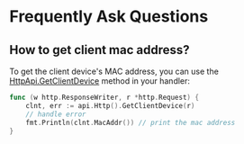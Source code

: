 # Frequently Ask Questions

## How to get client mac address?
To get the client device's MAC address, you can use the [HttpApi.GetClientDevice](../api/http-api.md#getclientdevice) method in your handler:

```go
func (w http.ResponseWriter, r *http.Request) {
    clnt, err := api.Http().GetClientDevice(r)
    // handle error
    fmt.Println(clnt.MacAddr()) // print the mac address
}
```

